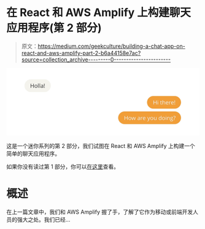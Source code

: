 # 在 React 和 AWS Amplify 上构建聊天应用程序(第 2 部分)

> 原文：<https://medium.com/geekculture/building-a-chat-app-on-react-and-aws-amplify-part-2-b6a44158e7ac?source=collection_archive---------0----------------------->

![](img/5c40747f9b9376274515b460f261359a.png)

这是一个迷你系列的第 2 部分，我们试图在 React 和 AWS Amplify 上构建一个简单的聊天应用程序。

如果你没有读过第 1 部分，你可以[在这里](/@jaunesarmiento/building-a-chat-app-on-react-and-aws-amplify-1-c96d456dffc1)查看。

# 概述

在上一篇文章中，我们和 AWS Amplify 握了手，了解了它作为移动或前端开发人员的强大之处。我们已经…